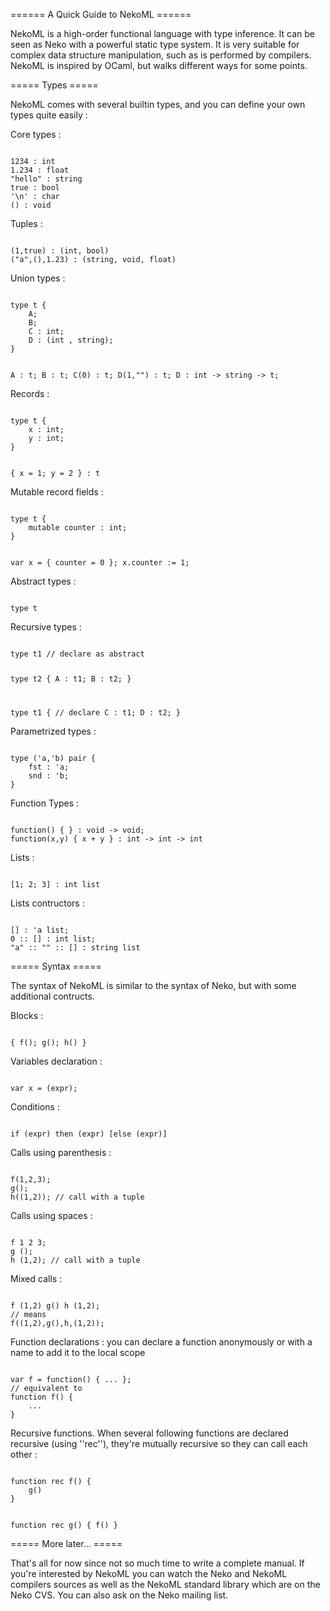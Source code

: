====== A Quick Guide to NekoML ======

NekoML is a high-order functional language with type inference. It can be seen as Neko with a powerful static type system. It is very suitable for complex data structure manipulation, such as is performed by  compilers. NekoML is inspired by OCaml, but walks different ways for some points.

===== Types =====

NekoML comes with several builtin types, and you can define your own types quite easily :

Core types :

<code nekoml>
1234 : int
1.234 : float
"hello" : string
true : bool
'\n' : char
() : void
</code>

Tuples :

<code nekoml>
(1,true) : (int, bool)
("a",(),1.23) : (string, void, float)
</code>

Union types :

<code nekoml>
type t {
	A;
	B;
	C : int;
	D : (int , string);
}

A : t;
B : t;
C(0) : t;
D(1,"") : t;
D : int -> string -> t;
</code>

Records :

<code nekoml>
type t {
	x : int;
	y : int;
}

{ x = 1; y = 2 } : t
</code>

Mutable record fields :

<code nekoml>
type t {
	mutable counter : int;
}

var x = { counter = 0 };
x.counter := 1;
</code>

Abstract types :

<code nekoml>
type t
</code>

Recursive types :

<code nekoml>
type t1 // declare as abstract

type t2 {
	A : t1;
	B : t2;
}

type t1 { // declare
	C : t1;
	D : t2;
}
</code>

Parametrized types :

<code nekoml>
type ('a,'b) pair {
	fst : 'a;
	snd : 'b;
}
</code>

Function Types :

<code nekoml>
function() { } : void -> void;
function(x,y) { x + y } : int -> int -> int
</code>

Lists :

<code nekoml>
[1; 2; 3] : int list
</code>

Lists contructors :

<code nekoml>
[] : 'a list;
0 :: [] : int list;
"a" :: "" :: [] : string list
</code>

===== Syntax =====

The syntax of NekoML is similar to the syntax of Neko, but with some additional contructs.

Blocks :

<code nekoml>
{ f(); g(); h() }
</code>

Variables declaration :

<code nekoml>
var x = (expr);
</code>

Conditions :

<code nekoml>
if (expr) then (expr) [else (expr)]
</code>

Calls using parenthesis :

<code nekoml>
f(1,2,3);
g();
h((1,2)); // call with a tuple
</code>

Calls using spaces :

<code nekoml>
f 1 2 3;
g ();
h (1,2); // call with a tuple
</code>

Mixed calls :

<code nekoml>
f (1,2) g() h (1,2);
// means
f((1,2),g(),h,(1,2));
</code>

Function declarations : you can declare a function anonymously or with a name to add it to the local scope

<code nekoml>
var f = function() { ... };
// equivalent to
function f() {
	...
}
</code>

Recursive functions. When several following functions are declared recursive (using ''rec''), they're mutually recursive so they can call each other :

<code nekoml>
function rec f() {
	g()
}

function rec g() {
	f()
}
</code>


===== More later... =====

That's all for now since not so much time to write a complete manual. If you're interested by NekoML you can watch the Neko and NekoML compilers sources as well as the NekoML standard library which are on the Neko CVS. You can also ask on the Neko mailing list.
